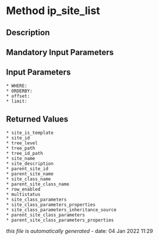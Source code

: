 # Method ip_site_list

## Description
	

## Mandatory Input Parameters

## Input Parameters
	* WHERE:
	* ORDERBY:
	* offset:
	* limit:

## Returned Values
	* site_is_template
	* site_id
	* tree_level
	* tree_path
	* tree_id_path
	* site_name
	* site_description
	* parent_site_id
	* parent_site_name
	* site_class_name
	* parent_site_class_name
	* row_enabled
	* multistatus
	* site_class_parameters
	* site_class_parameters_properties
	* site_class_parameters_inheritance_source
	* parent_site_class_parameters
	* parent_site_class_parameters_properties


*this file is automatically generated* - date: 04 Jan 2022 11:29